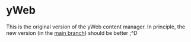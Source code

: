 # yWeb

This is the original version of the yWeb content manager. In principle, the new version (in the [main branch](https://github.com/paranoya/yWeb)) should be better ;^D
